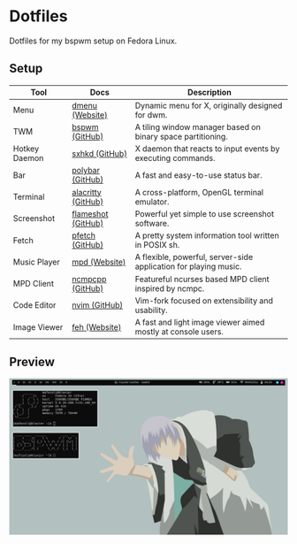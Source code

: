 # Dotfiles
Dotfiles for my bspwm setup on Fedora Linux.

## Setup

| Tool    | Docs    | Description    |
|---------------- | --------------- | --------------- |
| Menu    | [dmenu (Website)](https://tools.suckless.org/dmenu/)    | Dynamic menu for X, originally designed for dwm.    |
| TWM    | [bspwm (GitHub)](https://github.com/baskerville/bspwm)    | A tiling window manager based on binary space partitioning.     |
| Hotkey Daemon   | [sxhkd (GitHub)](https://github.com/baskerville/sxhkd)  | X daemon that reacts to input events by executing commands.   |
| Bar   | [polybar (GitHub)](https://github.com/polybar/polybar)   | A fast and easy-to-use status bar.    |
| Terminal   | [alacritty (GitHub)](https://github.com/alacritty/alacritty)    | A cross-platform, OpenGL terminal emulator.    |
| Screenshot   | [flameshot (GitHub)](https://github.com/flameshot-org/flameshot)   | Powerful yet simple to use screenshot software.      |
| Fetch    | [pfetch (GitHub)](https://github.com/dylanaraps/pfetch)   | A pretty system information tool written in POSIX sh.   |
| Music Player    | [mpd (Website)](https://www.musicpd.org/)   | A flexible, powerful, server-side application for playing music.   |
| MPD Client    | [ncmpcpp (GitHub)](https://github.com/ncmpcpp/ncmpcpp)   | Featureful ncurses based MPD client inspired by ncmpc.   |
| Code Editor    | [nvim (GitHub)](https://github.com/neovim/neovim)   | Vim-fork focused on extensibility and usability.   |
| Image Viewer    | [feh (Website)](https://feh.finalrewind.org/)   | A fast and light image viewer aimed mostly at console users.   |

## Preview
![ginpreview.png](https://github.com/mafezoli/dotfiles/blob/main/previews/ginpreview.png)
